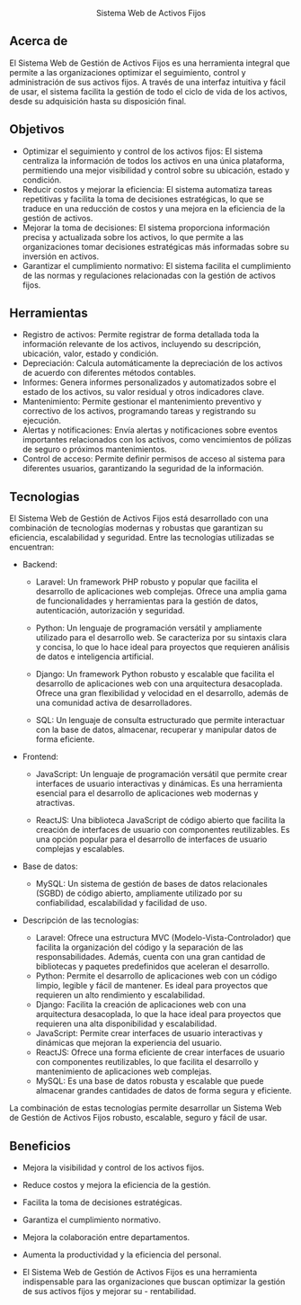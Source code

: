 <p align="center">Sistema Web de Activos Fijos</p>


## Acerca de 

El Sistema Web de Gestión de Activos Fijos es una herramienta integral que permite a las organizaciones optimizar el seguimiento, control y administración de sus activos fijos. A través de una interfaz intuitiva y fácil de usar, el sistema facilita la gestión de todo el ciclo de vida de los activos, desde su adquisición hasta su disposición final.

## Objetivos

- Optimizar el seguimiento y control de los activos fijos: El sistema centraliza la información de todos los activos en una única plataforma, permitiendo una mejor visibilidad y control sobre su ubicación, estado y condición.
- Reducir costos y mejorar la eficiencia: El sistema automatiza tareas repetitivas y facilita la toma de decisiones estratégicas, lo que se traduce en una reducción de costos y una mejora en la eficiencia de la gestión de activos.
- Mejorar la toma de decisiones: El sistema proporciona información precisa y actualizada sobre los activos, lo que permite a las organizaciones tomar decisiones estratégicas más informadas sobre su inversión en activos.
- Garantizar el cumplimiento normativo: El sistema facilita el cumplimiento de las normas y regulaciones relacionadas con la gestión de activos fijos.


## Herramientas

- Registro de activos: Permite registrar de forma detallada toda la información relevante de los activos, incluyendo su descripción, ubicación, valor, estado y condición.
- Depreciación: Calcula automáticamente la depreciación de los activos de acuerdo con diferentes métodos contables.
- Informes: Genera informes personalizados y automatizados sobre el estado de los activos, su valor residual y otros indicadores clave.
- Mantenimiento: Permite gestionar el mantenimiento preventivo y correctivo de los activos, programando tareas y registrando su ejecución.
- Alertas y notificaciones: Envía alertas y notificaciones sobre eventos importantes relacionados con los activos, como vencimientos de pólizas de seguro o próximos mantenimientos.
- Control de acceso: Permite definir permisos de acceso al sistema para diferentes usuarios, garantizando la seguridad de la información.

## Tecnologias

El Sistema Web de Gestión de Activos Fijos está desarrollado con una combinación de tecnologías modernas y robustas que garantizan su eficiencia, escalabilidad y seguridad. Entre las tecnologías utilizadas se encuentran:

- Backend:

    - Laravel: Un framework PHP robusto y popular que facilita el desarrollo de aplicaciones web complejas. Ofrece una amplia gama de funcionalidades y herramientas para la gestión de datos, autenticación, autorización y seguridad.

    - Python: Un lenguaje de programación versátil y ampliamente utilizado para el desarrollo web. Se caracteriza por su sintaxis clara y concisa, lo que lo hace ideal para proyectos que requieren análisis de datos e inteligencia artificial.

    - Django: Un framework Python robusto y escalable que facilita el desarrollo de aplicaciones web con una arquitectura desacoplada. Ofrece una gran flexibilidad y velocidad en el desarrollo, además de una comunidad activa de desarrolladores.

    - SQL: Un lenguaje de consulta estructurado que permite interactuar con la base de datos, almacenar, recuperar y manipular datos de forma eficiente.

- Frontend:


    - JavaScript: Un lenguaje de programación versátil que permite crear interfaces de usuario interactivas y dinámicas. Es una herramienta esencial para el desarrollo de aplicaciones web modernas y atractivas.
    
    - ReactJS: Una biblioteca JavaScript de código abierto que facilita la creación de interfaces de usuario con componentes reutilizables. Es una opción popular para el desarrollo de interfaces de usuario complejas y escalables.

- Base de datos:

    - MySQL: Un sistema de gestión de bases de datos relacionales (SGBD) de código abierto, ampliamente utilizado por su confiabilidad, escalabilidad y facilidad de uso.

- Descripción de las tecnologías:

    - Laravel: Ofrece una estructura MVC (Modelo-Vista-Controlador) que facilita la organización del código y la separación de las responsabilidades. Además, cuenta con una gran cantidad de bibliotecas y paquetes predefinidos que aceleran el desarrollo.
    - Python: Permite el desarrollo de aplicaciones web con un código limpio, legible y fácil de mantener. Es ideal para proyectos que requieren un alto rendimiento y escalabilidad.
    - Django: Facilita la creación de aplicaciones web con una arquitectura desacoplada, lo que la hace ideal para proyectos que requieren una alta disponibilidad y escalabilidad.
    - JavaScript: Permite crear interfaces de usuario interactivas y dinámicas que mejoran la experiencia del usuario.
    - ReactJS: Ofrece una forma eficiente de crear interfaces de usuario con componentes reutilizables, lo que facilita el desarrollo y mantenimiento de aplicaciones web complejas.
    - MySQL: Es una base de datos robusta y escalable que puede almacenar grandes cantidades de datos de forma segura y eficiente.

La combinación de estas tecnologías permite desarrollar un Sistema Web de Gestión de Activos Fijos robusto, escalable, seguro y fácil de usar.


## Beneficios

- Mejora la visibilidad y control de los activos fijos.
- Reduce costos y mejora la eficiencia de la gestión.
- Facilita la toma de decisiones estratégicas.
- Garantiza el cumplimiento normativo.
- Mejora la colaboración entre departamentos.
- Aumenta la productividad y la eficiencia del personal.

- El Sistema Web de Gestión de Activos Fijos es una herramienta indispensable para las organizaciones que buscan optimizar la gestión de sus activos fijos y mejorar su - rentabilidad.

